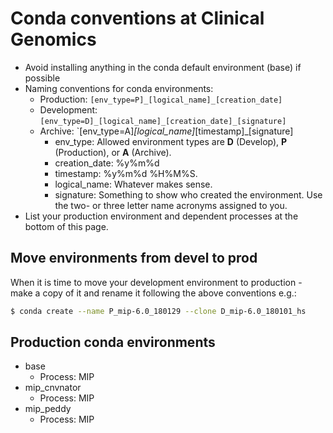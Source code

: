 # Conda conventions at Clinical Genomics

- Avoid installing anything in the conda default environment (base) if possible
- Naming conventions for conda environments: 
   - Production: `[env_type=P]_[logical_name]_[creation_date]`
   - Development: `[env_type=D]_[logical_name]_[creation_date]_[signature]`
   - Archive: `[env_type=A]_[logical_name]_[timestamp]_[signature]
      - env_type: Allowed environment types are **D** (Develop), **P** (Production), or **A** (Archive).
      - creation_date: %y%m%d
      - timestamp: %y%m%d %H%M%S.
      - logical_name: Whatever makes sense.
      - signature: Something to show who created the environment. Use the two- or three letter name acronyms assigned to you.
- List your production environment and dependent processes at the bottom of this page.

## Move environments from devel to prod

When it is time to move your development environment to production - make a copy of it and rename it following the above conventions e.g.:
```Bash
$ conda create --name P_mip-6.0_180129 --clone D_mip-6.0_180101_hs
```

## Production conda environments

- base
   - Process: MIP
- mip_cnvnator
   - Process: MIP
- mip_peddy
   - Process: MIP
